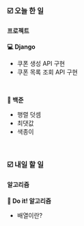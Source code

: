 ### ☑️  오늘 한 일
#### 프로젝트
<strong>💻 Django</strong>
  - 쿠폰 생성 API 구현
  - 쿠폰 목록 조회 API 구현

<br>

<strong>🥈 백준</strong>
  - 행렬 덧셈
  - 최댓값
  - 색종이

<br>

### ☑️  내일 할 일
#### 알고리즘
<strong>📖 Do it! 알고리즘</strong>
  - 배열이란?